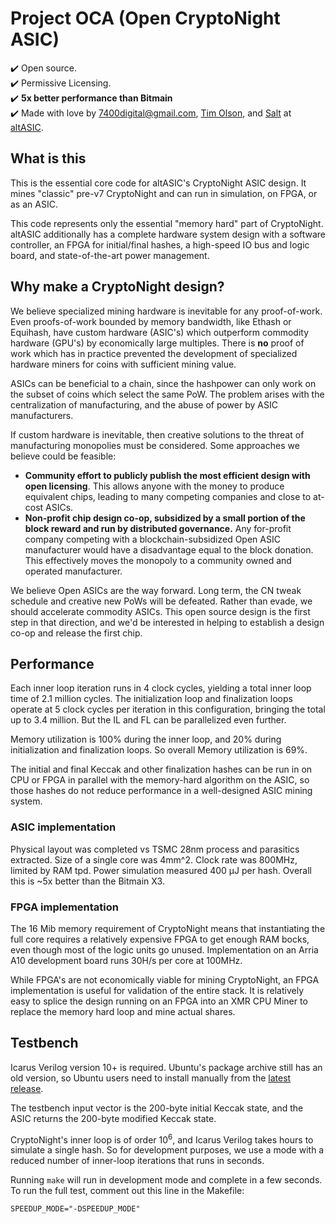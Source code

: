 # Project OCA (Open CryptoNight ASIC)
:heavy_check_mark: Open source.  
:heavy_check_mark: Permissive Licensing.  
:heavy_check_mark: __5x better performance than Bitmain__  
:heavy_check_mark:  Made with love by [7400digital@gmail.com](http://www.7400.digital/), [Tim Olson](https://linkedin.com/in/olsontim), and [Salt](https://twitter.com/_vhsv3) at  [altASIC](http://altasic.com/).  

## What is this

This is the essential core code for altASIC's CryptoNight ASIC design.
It mines "classic" pre-v7 CryptoNight and can run in simulation, on FPGA, or as an ASIC.

This code represents only the essential "memory hard" part of CryptoNight.
altASIC additionally has a complete hardware system design with a software controller,
an FPGA for initial/final hashes, a high-speed IO bus and logic board,
and state-of-the-art power management.

## Why make a CryptoNight design?

We believe specialized mining hardware is inevitable for any proof-of-work.  Even
proofs-of-work bounded by memory bandwidth, like Ethash or Equihash, have custom hardware 
(ASIC's) which outperform commodity hardware (GPU's) by economically large multiples.
There is __no__ proof of work which has in practice prevented the development of specialized 
hardware miners for coins with sufficient mining value. 

ASICs can be beneficial to a chain, since the hashpower can only work on the subset of coins which
select the same PoW. The problem arises with the centralization of manufacturing, and the abuse of 
power by ASIC manufacturers.

If custom hardware is inevitable, then creative solutions to the threat of manufacturing monopolies
must be considered.  Some approaches we believe could be feasible:
- __Community effort to publicly publish the most efficient design with open licensing__.  This allows anyone 
with the money to produce equivalent chips, leading to many competing companies and close to at-cost ASICs.
-  __Non-profit chip design co-op, subsidized by a small portion of the block reward and run by distributed
governance.__  Any for-profit company competing with a blockchain-subsidized Open ASIC manufacturer would
have a disadvantage equal to the block donation. This effectively moves the monopoly to a community owned 
and operated manufacturer.

We believe Open ASICs are the way forward.
Long term, the CN tweak schedule and creative new PoWs will be defeated.
Rather than evade, we should accelerate commodity ASICs.
This open source design is the first step in that direction,
and we'd be interested in helping to establish a design co-op and release the first chip.

## Performance
Each inner loop iteration runs in 4 clock cycles, yielding a total inner loop time of 2.1 million cycles.
The initialization loop and finalization loops operate at 5 clock cycles per iteration in this configuration,
bringing the total up to 3.4 million.
But the IL and FL can be parallelized even further.

Memory utilization is 100% during the inner loop, and 20% during initialization and finalization loops.
So overall Memory utilization is 69%.

The initial and final Keccak and other finalization hashes can be run in on CPU or FPGA 
in parallel with the memory-hard algorithm on the ASIC,
so those hashes do not reduce performance in a well-designed ASIC mining system.

### ASIC implementation
Physical layout was completed vs TSMC 28nm process and parasitics extracted.
Size of a single core was 4mm^2.
Clock rate was 800MHz, limited by RAM tpd.
Power simulation measured 400 μJ per hash.
Overall this is ~5x better than the Bitmain X3.

### FPGA implementation
The 16 Mib memory requirement of CryptoNight means that instantiating the full core
requires a relatively expensive FPGA to get enough RAM bocks,
even though most of the logic units go unused.
Implementation on an Arria A10 development board runs 30H/s per core at 100MHz.

While FPGA's are not economically viable for mining CryptoNight,
an FPGA implementation is useful for validation of the entire stack.
It is relatively easy to splice the design running on an FPGA
into an XMR CPU Miner to replace the memory hard loop and mine actual shares.

## Testbench

Icarus Verilog version 10+ is required.  Ubuntu's package archive still has an old version,
so Ubuntu users need to install manually from the
[latest release](https://github.com/steveicarus/iverilog).

The testbench input vector is the 200-byte initial Keccak state,
and the ASIC returns the 200-byte modified Keccak state.

CryptoNight's inner loop is of order 10<sup>6</sup>,
and Icarus Verilog takes hours to simulate a single hash.
So for development purposes,
we use a mode with a reduced number of inner-loop iterations that runs in seconds.

Running `make` will run in development mode and complete in a few seconds.
To run the full test, comment out this line in the Makefile:

```SPEEDUP_MODE="-DSPEEDUP_MODE"```
